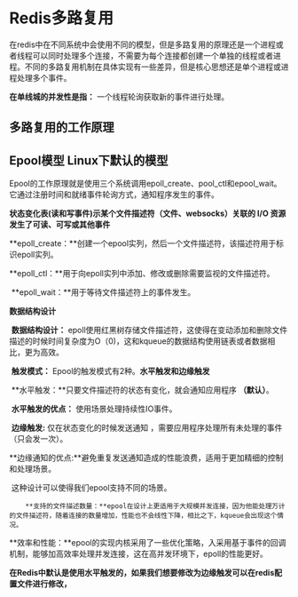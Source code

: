 # Redis多路复用

在redis中在不同系统中会使用不同的模型，但是多路复用的原理还是一个进程或者线程可以同时处理多个连接，不需要为每个连接都创建一个单独的线程或者进程。不同的多路复用机制在具体实现有一些差异，但是核心思想还是单个进程或进程处理多个事件。



**在单线城的并发性是指：** 一个线程轮询获取新的事件进行处理。



## 多路复用的工作原理

## Epool模型 Linux下默认的模型

Epool的工作原理就是使用三个系统调用epoll_create、pool_ctl和epool_wait。它通过注册时间和就绪事件轮询方式，通知程序发生的事件。

**状态变化表(读和写事件)示某个文件描述符（文件、websocks）关联的 I/O 资源发生了可读、可写或其他事件**

​	**epoll_create：**创建一个epool实列，然后一个文件描述符，该描述符用于标识epoll实列。

​	**epoll_ctl：**用于向epoll实列中添加、修改或删除需要监视的文件描述符。

​	**epoll_wait：**用于等待文件描述符上的事件发生。

**数据结构设计**

​	**数据结构设计：** epoll使用红黑树存储文件描述符，这使得在变动添加和删除文件描述的时候时间复杂度为O（0)，这和kqueue的数据结构使用链表或者数据相比，更为高效。

​	**触发模式：** Epool的触发模式有2种。**水平触发和边缘触发**

​		**水平触发：**只要文件描述符的状态有变化，就会通知应用程序 **（默认）**。

​		**水平触发的优点：** 使用场景处理持续性IO事件。



​		**边缘触发:** 仅在状态变化的时候发送通知 ，需要应用程序处理所有未处理的事件（只会发一次）。

​		**边缘通知的优点:**避免重复发送通知造成的性能浪费，适用于更加精细的控制和处理场景。

​		这种设计可以使得我们epool支持不同的场景。

 		**支持的文件描述数量：**epool在设计上更适用于大规模并发连接，因为他能处理万计的文件描述符，随着连接的数量增加，性能也不会线性下降，相比之下，kqueue会出现这个情况。

​		**效率和性能：**epool的实现内核采用了一些优化策略，入采用基于事件的回调机制，能够加高效率处理并发连接，这在高并发环境下，epoll的性能更好。	

​	**在Redis中默认是使用水平触发的，如果我们想要修改为边缘触发可以在redis配置文件进行修改，**
